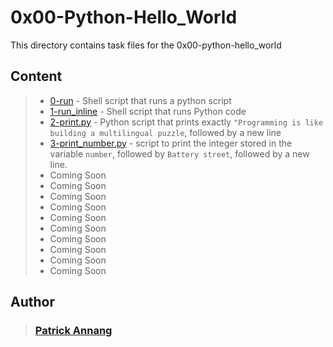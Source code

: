 # 0x00-Python-Hello_World

This directory contains task files for the 0x00-python-hello_world

## Content
> * [0-run](https://github.com/C-distin/alx-higher_level_programming/blob/main/0x00-python-hello_world/0-run) - Shell script that runs a python script
> * [1-run_inline](https://github.com/C-distin/alx-higher_level_programming/blob/main/0x00-python-hello_world/1-run_inline) - Shell script that runs Python code
> * [2-print.py](https://github.com/C-distin/alx-higher_level_programming/blob/main/0x00-python-hello_world/2-print.py) - Python script that prints exactly `"Programming is like building a multilingual puzzle`, followed by a new line
> * [3-print_number.py](https://github.com/C-distin/alx-higher_level_programming/blob/main/0x00-python-hello_world/3-print_number.py) -  script to print the integer stored in the variable `number`, followed by `Battery street`, followed by a new line.
> * Coming Soon
> * Coming Soon
> * Coming Soon
> * Coming Soon
> * Coming Soon
> * Coming Soon
> * Coming Soon
> * Coming Soon
> * Coming Soon
> * Coming Soon

## Author
> ### [Patrick Annang](https://github.com/C-distin)
